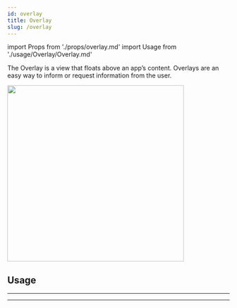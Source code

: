 ```yaml
---
id: overlay
title: Overlay
slug: /overlay
---
```


import Props from './props/overlay.md'
import Usage from './usage/Overlay/Overlay.md'

The Overlay is a view that floats above an app’s content. Overlays are an easy
way to inform or request information from the user.

<img src="/img/overlay.png" width="400" />

## Usage

<Usage />

---

<Props />

---
